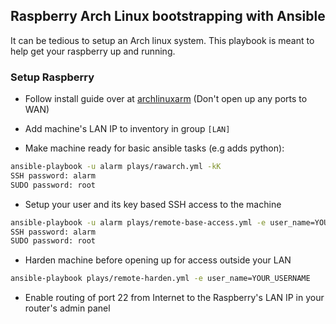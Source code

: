 ## Raspberry Arch Linux bootstrapping with Ansible

It can be tedious to setup an Arch linux system. This playbook is meant to help get your raspberry up and running. 

### Setup Raspberry

- Follow install guide over at [archlinuxarm] (Don't open up any ports to WAN)
- Add machine's LAN IP to inventory in group `[LAN]`

- Make machine ready for basic ansible tasks (e.g adds python):
``` bash
ansible-playbook -u alarm plays/rawarch.yml -kK 
SSH password: alarm
SUDO password: root
```
- Setup your user and its key based SSH access to the machine
``` bash
ansible-playbook -u alarm plays/remote-base-access.yml -e user_name=YOUR_USERNAME -kK 
SSH password: alarm
SUDO password: root
```

- Harden machine before opening up for access outside your LAN
``` bash
ansible-playbook plays/remote-harden.yml -e user_name=YOUR_USERNAME
```

- Enable routing of  port 22 from Internet to the Raspberry's LAN IP  in your router's admin panel


[archlinuxarm]: https://archlinuxarm.org/
